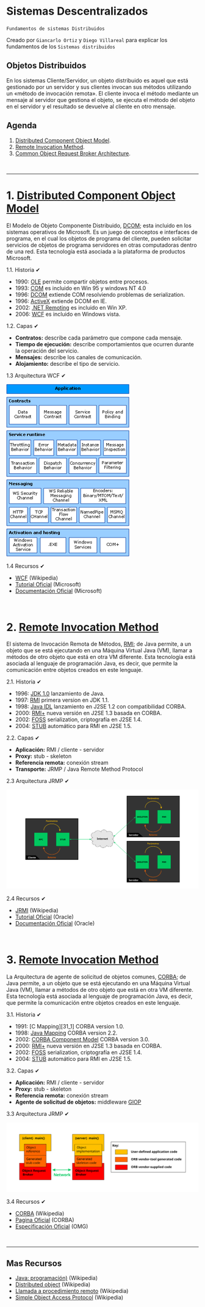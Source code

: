 # Sistemas Descentralizados
<p><code>Fundamentos de sistemas Distribuidos</code></p>
<p>Creado por <code>Giancarlo Ortiz</code> y <code>Diego Villareal</code> para explicar los fundamentos de los <code>Sistemas distribuidos</code></p>

## Objetos Distribuidos
En los sistemas Cliente/Servidor, un objeto distribuido es aquel que está gestionado por un servidor y sus clientes invocan sus métodos utilizando un «método de invocación remota». El cliente invoca el método mediante un mensaje al servidor que gestiona el objeto, se ejecuta el método del objeto en el servidor y el resultado se devuelve al cliente en otro mensaje.


## Agenda
1. [Distributed Component Object Model](#1-distributed-component-object-model).
1. [Remote Invocation Method](#2-remote-invocation-method).
1. [Common Object Request Broker Architecture](#2-common-object-request-broker-architecture).

<br>

---
# 1. [Distributed Component Object Model](#agenda)
El Modelo de Objeto Componente Distribuido, [DCOM][1]; esta incluido en los sistemas operativos de Microsoft. Es un juego de conceptos e interfaces de programa, en el cual los objetos de programa del cliente, pueden solicitar servicios de objetos de programa servidores en otras computadoras dentro de una red. Esta tecnología está asociada a la plataforma de productos Microsoft.

[1]:https://es.wikipedia.org/wiki/Modelo_de_Objetos_de_Componentes_Distribuidos


1.1. Historia ✔
* 1990: [OLE][11_1] permite compartir objetos entre procesos.
* 1993: [COM][11_2] es incluido en Win 95 y windows NT 4.0
* 1996: [DCOM][11_3] extiende COM resolviendo problemas de serialization.
* 1996: [ActiveX][11_4] extiende DCOM en IE.
* 2002: [.NET Remoting][11_5] es incluido en Win XP.
* 2006: [WCF][11_6] es incluido en Windows vista.

[11_1]:https://es.wikipedia.org/wiki/Object_Linking_and_Embedding
[11_2]:https://es.wikipedia.org/wiki/Component_Object_Model
[11_3]:https://es.wikipedia.org/wiki/Modelo_de_Objetos_de_Componentes_Distribuidos
[11_4]:https://es.wikipedia.org/wiki/ActiveX
[11_5]:https://en.m.wikipedia.org/wiki/.NET_Remoting
[11_6]:https://es.wikipedia.org/wiki/Windows_Communication_Foundation

1.2. Capas ✔
* __Contratos:__ describe cada parámetro que compone cada mensaje.
* __Tiempo de ejecución:__ describe comportamientos que ocurren durante la operación del servicio.
* __Mensajes:__ describe los canales de comunicación.
* __Alojamiento:__ describe el tipo de servicio.


1.3 Arquitectura WCF ✔

![Imagen de Arquitectura WCF](../img/wcf-architecture.gif "Windows Communication Foundation")

1.4 Recursos ✔
* [WCF](https://en.wikipedia.org/wiki/Windows_Communication_Foundation) (Wikipedia)
* [Tutorial Oficial](https://learn.microsoft.com/en-us/dotnet/framework/wcf/getting-started-tutorial) (Microsoft)
* [Documentación Oficial](https://learn.microsoft.com/en-us/dotnet/framework/wcf/) (Microsoft)

<br>

# 2. [Remote Invocation Method](#agenda)
El sistema de Invocación Remota de Métodos, [RMI][2]; de Java permite, a un objeto que se está ejecutando en una Máquina Virtual Java (VM), llamar a métodos de otro objeto que está en otra VM diferente. Esta tecnología está asociada al lenguaje de programación Java, es decir, que permite la comunicación entre objetos creados en este lenguaje.

[2]:https://es.wikipedia.org/wiki/Java_Remote_Method_Invocation

2.1. Historia ✔
* 1996: [JDK 1.0][21_1] lanzamiento de Java.
* 1997: [RMI][21_2] primera version en JDK 1.1.
* 1998: [Java IDL][21_3] lanzamiento en J2SE 1.2 con compatibilidad CORBA.
* 2000: [RMI+][21_4] nueva versión en J2SE 1.3 basada en CORBA.
* 2002: [FOSS][21_5] serialization, criptografía en J2SE 1.4.
* 2004: [STUB][21_6] automático para RMI en J2SE 1.5.

[21_1]:https://en.wikipedia.org/wiki/Java_version_history
[21_2]:https://es.wikipedia.org/wiki/Java_Remote_Method_Invocation
[21_3]:https://es.wikipedia.org/wiki/Java_IDL
[21_4]:https://es.wikipedia.org/wiki/Java_SE
[21_5]:https://es.wikipedia.org/wiki/Software_libre_y_de_c%C3%B3digo_abierto
[21_6]:https://es.wikipedia.org/wiki/Stub


2.2. Capas ✔
* __Aplicación:__ RMI / cliente - servidor
* __Proxy:__ stub - skeleton
* __Referencia remota:__ conexión stream
* __Transporte:__ JRMP / Java Remote Method Protocol


2.3 Arquitectura JRMP ✔

![Imagen de Arquitectura RMI](../img/rmi-architecture.svg "Java Remote Method Protocol")

2.4 Recursos ✔
* [JRMI](https://en.wikipedia.org/wiki/Java_remote_method_invocation) (Wikipedia)
* [Tutorial Oficial](https://docs.oracle.com/javase/tutorial/rmi/index.html) (Oracle)
* [Documentación Oficial](https://docs.oracle.com/javase/7/docs/technotes/guides/rmi/index.html) (Oracle)


<br>

# 3. [Remote Invocation Method](#agenda)
La Arquitectura de agente de solicitud de objetos comunes, [CORBA][3]; de Java permite, a un objeto que se está ejecutando en una Máquina Virtual Java (VM), llamar a métodos de otro objeto que está en otra VM diferente. Esta tecnología está asociada al lenguaje de programación Java, es decir, que permite la comunicación entre objetos creados en este lenguaje.

[3]:https://es.wikipedia.org/wiki/CORBA

3.1. Historia ✔
* 1991: [C Mapping][31_1] CORBA version 1.0.
* 1998: [Java Mapping][21_2] CORBA version 2.2.
* 2002: [CORBA Component Model][21_3] CORBA version 3.0.
* 2000: [RMI+][21_4] nueva versión en J2SE 1.3 basada en CORBA.
* 2002: [FOSS][21_5] serialization, criptografía en J2SE 1.4.
* 2004: [STUB][21_6] automático para RMI en J2SE 1.5.

[21_1]:https://es.wikipedia.org/wiki/C_(lenguaje_de_programaci%C3%B3n)/
[21_2]:https://es.wikipedia.org/wiki/Java_(lenguaje_de_programaci%C3%B3n)/
[21_3]:https://es.wikipedia.org/wiki/Java_IDL
[21_4]:https://es.wikipedia.org/wiki/Java_SE
[21_5]:https://es.wikipedia.org/wiki/Software_libre_y_de_c%C3%B3digo_abierto
[21_6]:https://es.wikipedia.org/wiki/Stub


3.2. Capas ✔
* __Aplicación:__ RMI / cliente - servidor
* __Proxy:__ stub - skeleton
* __Referencia remota:__ conexión stream
* __Agente de solicitud de objetos:__ middleware [GIOP][32_4]

[32_4]:https://es.wikipedia.org/wiki/GIOP

3.3 Arquitectura JRMP ✔

![Imagen de Arquitectura RMI](../img/corba-architecture.svg "Java Remote Method Protocol")

3.4 Recursos ✔
* [CORBA](https://en.m.wikipedia.org/wiki/Common_Object_Request_Broker_Architecture) (Wikipedia)
* [Pagina Oficial](https://www.corba.org/index.htm) (CORBA)
* [Especificación Oficial](https://www.omg.org/spec/CCM/) (OMG)

<br>

---
## Mas Recursos
- [Java: programación)](https://es.wikipedia.org/wiki/Java_(lenguaje_de_programaci%C3%B3n)) (Wikipedia)
- [Distributed object](https://en.m.wikipedia.org/wiki/Distributed_object) (Wikipedia)
- [Llamada a procedimiento remoto](https://es.wikipedia.org/wiki/Llamada_a_procedimiento_remotos) (Wikipedia)
- [Simple Object Access Protocol](https://es.wikipedia.org/wiki/Simple_Object_Access_Protocol) (Wikipedia)